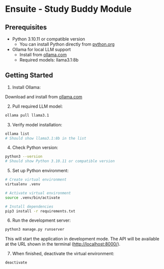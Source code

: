 # Ensuite - Study Buddy Module

## Prerequisites

- Python 3.10.11 or compatible version
  - You can install Python directly from [python.org](https://www.python.org/downloads/)
- Ollama for local LLM support
  - Install from [ollama.com](https://ollama.com/download)
  - Required models: llama3.1:8b

## Getting Started

1. Install Ollama:

Download and install from [ollama.com](https://ollama.com/download)

2. Pull required LLM model:

```bash
ollama pull llama3.1
```

3. Verify model installation:

```bash
ollama list
# Should show llama3.1:8b in the list
```

4. Check Python version:

```bash
python3 --version
# Should show Python 3.10.11 or compatible version
```

5. Set up Python environment:

```bash
# Create virtual environment
virtualenv .venv

# Activate virtual environment
source .venv/bin/activate

# Install dependencies
pip3 install -r requirements.txt
```

6. Run the development server:

```bash
python3 manage.py runserver
```

This will start the application in development mode. The API will be available at the URL shown in the terminal (<http://localhost:8000/>).

7. When finished, deactivate the virtual environment:

```bash
deactivate
```
